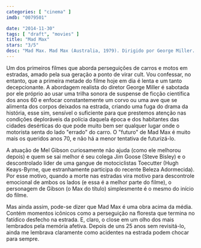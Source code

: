 ```yaml
---
categories: [ "cinema" ]
imdb: "0079501"

date: "2014-11-30"
tags: [ "draft", "movies" ]
title: "Mad Max"
stars: "3/5"
desc: "Mad Max. Mad Max (Australia, 1979). Dirigido por George Miller. Escrito por James McCausland, George Miller, Byron Kennedy, George Miller. Com Mel Gibson, Joanne Samuel, Hugh Keays-Byrne, Steve Bisley, Tim Burns, Roger Ward, Lisa Aldenhoven, David Bracks, Bertrand Cadart."
---
```

Um dos primeiros filmes que aborda perseguições de carros e motos em estradas, amado pela sua geração a ponto de virar cult. Vou confessar, no entanto, que a primeira metade do filme hoje em dia é lenta e um tanto decepcionante. A abordagem realista do diretor George Miller é sabotada por ele próprio ao usar uma trilha sonora de suspense de ficção científica dos anos 60 e enfocar constantemente um corvo ou uma ave que se alimenta dos corpos deixados na estrada, criando uma fuga do drama da história, esse sim, sensível o suficiente para que prestemos atenção nas condições deploráveis da polícia daquela época e dos habitantes das cidades desérticas do que pode muito bem ser qualquer lugar onde o motorista senta do lado "errado" do carro. O "futuro" de Mad Max é muito mais os queridos anos 70, e não há a menor tentativa de futurizá-lo.

A atuação de Mel Gibson curiosamente não ajuda (como ele melhorou depois) e quem se sai melhor é seu colega Jim Goose (Steve Bisley) e o descontrolado líder de uma gangue de motociclistas Toecutter (Hugh Keays-Byrne, que estranhamente participa do recente Beleza Adormecida). Por esse motivo, quando a morte nas estradas vira motivo para descontrole emocional de ambos os lados (e essa é a melhor parte do filme), o personagem de Gibson (o Max do título) simplesmente é o mesmo do início do filme.

Mas ainda assim, pode-se dizer que Mad Max é uma obra acima da média. Contém momentos icônicos como a perseguição na floresta que termina no fatídico desfecho na estrada. E, claro, o close em um olho dos mais lembrados pela memória afetiva. Depois de uns 25 anos sem revisitá-lo, ainda me lembrava claramente como acidentes na estrada podem chocar para sempre.
